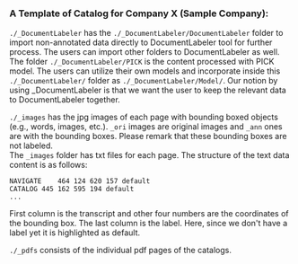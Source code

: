### A Template of Catalog for Company X (Sample Company):
`./_DocumentLabeler` has the `./_DocumentLabeler/DocumentLabeler` folder to import non-annotated data directly to DocumentLabeler tool for further process. The users can import other folders to DocumentLabeler as well.  
The folder `./_DocumentLabeler/PICK` is the content processed with PICK model. The users can utilize their own models and incorporate inside this `./_DocumentLabeler/` folder as `./_DocumentLabeler/Model/`. Our notion by using _DocumentLabeler is that we want the user to keep the relevant data to DocumentLabeler together.

`./_images` has the jpg images of each page with bounding boxed objects (e.g., words, images, etc.). `_ori` images are original images and `_ann` ones are with the bounding boxes. Please remark that these bounding boxes are not labeled.  
The `_images` folder has txt files for each page. The structure of the text data content is as follows:
```
NAVIGATE	464	124	620	157	default
CATALOG	445	162	595	194	default
...

```
First column is the transcript and other four numbers are the coordinates of the bounding box. The last column is the label. Here, since we don't have a label yet it is highlighted as default.

`./_pdfs` consists of the individual pdf pages of the catalogs.